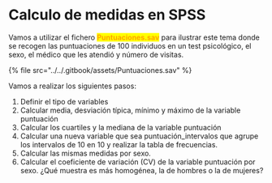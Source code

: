 # Calculo de medidas en SPSS

Vamos a utilizar el fichero <mark style="color:orange;">**Puntuaciones.sav**</mark> para ilustrar este tema donde se recogen las puntuaciones de 100 individuos en un test psicológico, el sexo, el médico que les atendió y número de visitas.

{% file src="../../.gitbook/assets/Puntuaciones.sav" %}

Vamos a realizar los siguientes pasos:

1. Definir el tipo de variables
2. Calcular media, desviación típica, mínimo y máximo de la variable puntuación
3. Calcular los cuartiles y la mediana de la variable puntuación
4. Calcular una nueva variable que sea puntuación\_intervalos que agrupe los intervalos de 10 en 10 y realizar la tabla de frecuencias.
5. Calcular las mismas medidas por sexo.
6. Calcular el coeficiente de variación (CV) de la variable puntuación por sexo. ¿Qué muestra es más homogénea, la de hombres o la de mujeres?
